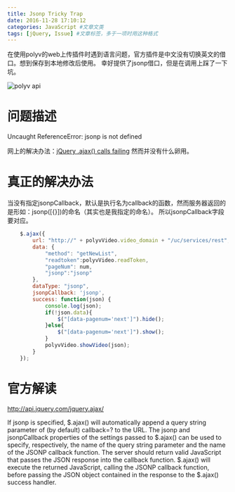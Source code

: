 ```yaml
---
title: Jsonp Tricky Trap
date: 2016-11-28 17:10:12
categories: JavaScript #文章文类
tags: [jQuery, Issue] #文章标签，多于一项时用这种格式
---
```

在使用polyv的web上传插件时遇到语言问题，官方插件是中文没有切换英文的借口。想到保存到本地修改后使用。
幸好提供了jsonp借口，但是在调用上踩了一下坑。
<!--more-->
![polyv api](/blog/img/polyvapi.png)
# 问题描述

Uncaught ReferenceError: jsonp is not defined

网上的解决办法：[jQuery .ajax() calls failing](http://stackoverflow.com/questions/8673050/jquery-ajax-calls-failing)
然而并没有什么卵用。

# 真正的解决办法
当没有指定jsonpCallback，默认是执行名为callback的函数，然而服务器返回的是形如：jsonp([{}])的命名（其实也是我指定的命名）。
所以jsonpCallback字段要对应。

``` js
	$.ajax({
	    url: "http://" + polyvVideo.video_domain + "/uc/services/rest",
	    data: {
			"method": "getNewList",
			"readtoken":polyvVideo.readToken,
			"pageNum": num,
			"jsonp":"jsonp"
		},
	    dataType: "jsonp",
	    jsonpCallback: 'jsonp',
	    success: function(json) {
	        console.log(json);
	        if(!json.data){
				$("[data-pagenum='next']").hide();
			}else{
				$("[data-pagenum='next']").show();
			}
			polyvVideo.showVideo(json);
	    }
	});
```

# 官方解读
http://api.jquery.com/jquery.ajax/

If jsonp is specified, \$.ajax() will automatically append a query string parameter of (by default) callback=? to the URL. The jsonp and jsonpCallback properties of the settings passed to \$.ajax() can be used to specify, respectively, the name of the query string parameter and the name of the JSONP callback function. The server should return valid JavaScript that passes the JSON response into the callback function. \$.ajax() will execute the returned JavaScript, calling the JSONP callback function, before passing the JSON object contained in the response to the \$.ajax() success handler.